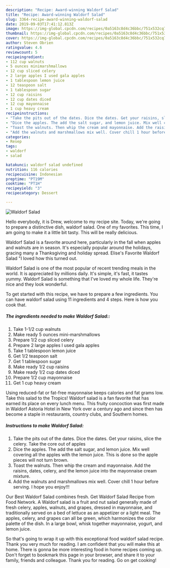 ```yaml
---
description: "Recipe: Award-winning Waldorf Salad"
title: "Recipe: Award-winning Waldorf Salad"
slug: 3364-recipe-award-winning-waldorf-salad
date: 2019-09-03T17:41:12.813Z
image: https://img-global.cpcdn.com/recipes/0a5163c8d4c36bbc/751x532cq70/waldorf-salad-recipe-main-photo.jpg
thumbnail: https://img-global.cpcdn.com/recipes/0a5163c8d4c36bbc/751x532cq70/waldorf-salad-recipe-main-photo.jpg
cover: https://img-global.cpcdn.com/recipes/0a5163c8d4c36bbc/751x532cq70/waldorf-salad-recipe-main-photo.jpg
author: Steven Obrien
ratingvalue: 4.6
reviewcount: 5
recipeingredient:
- 112 cup walnuts
- 5 ounces minimarshmallows
- 12 cup sliced celery
- 2 large apples I used gala apples
- 1 tablespoon lemon juice
- 12 teaspoon salt
- 1 tablespoon sugar
- 12 cup raisins
- 12 cup dates diced
- 12 cup mayonnaise
- 1 cup heavy cream
recipeinstructions:
- "Take the pits out of the dates. Dice the dates. Get your raisins, slice the celery. Take the core out of apples"
- "Dice the apples. The add the salt sugar, and lemon juice. Mix well covering all the apples with the lemon juice. This is done so the apple pieces will not turn brown."
- "Toast the walnuts. Then whip the cream and mayonnaise. Add the raisins, dates, celery, and the lemon juice into the mayonnaise cream mixture."
- "Add the walnuts and marshmallows mix well. Cover chill 1 hour before serving. I hope you enjoy!!!"
categories:
- Resep
tags:
- waldorf
- salad

katakunci: waldorf salad undefined
nutrition: 116 calories
recipecuisine: Indonesian
preptime: "PT19M"
cooktime: "PT1H"
recipeyield: "3"
recipecategory: Dessert

---
```



![Waldorf Salad](https://img-global.cpcdn.com/recipes/0a5163c8d4c36bbc/751x532cq70/waldorf-salad-recipe-main-photo.jpg)

Hello everybody, it is Drew, welcome to my recipe site. Today, we're going to prepare a distinctive dish, waldorf salad. One of my favorites. This time, I am going to make it a little bit tasty. This will be really delicious.

Waldorf Salad is a favorite around here, particularly in the fall when apples and walnuts are in season. It&#39;s especially popular around the holidays, gracing many a Thanksgiving and holiday spread. Elise&#39;s Favorite Waldorf Salad &#34;I loved how this turned out.

Waldorf Salad is one of the most popular of recent trending meals in the world. It is appreciated by millions daily. It's simple, it's fast, it tastes yummy. Waldorf Salad is something that I've loved my whole life. They're nice and they look wonderful.


To get started with this recipe, we have to prepare a few ingredients. You can have waldorf salad using 11 ingredients and 4 steps. Here is how you cook that.

##### The ingredients needed to make Waldorf Salad::

1. Take 1-1/2 cup walnuts
1. Make ready 5 ounces mini-marshmallows
1. Prepare 1/2 cup sliced celery
1. Prepare 2 large apples I used gala apples
1. Take 1 tablespoon lemon juice
1. Get 1/2 teaspoon salt
1. Get 1 tablespoon sugar
1. Make ready 1/2 cup raisins
1. Make ready 1/2 cup dates diced
1. Prepare 1/2 cup mayonnaise
1. Get 1 cup heavy cream


Using reduced-fat or fat-free mayonnaise keeps calories and fat grams low. Take this salad to the Tropics! Waldorf salad is a fan favorite that has earned its place on every lunch menu. This fruity concoction was first made in Waldorf Astoria Hotel in New York over a century ago and since then has become a staple in restaurants, country clubs, and Southern homes. 

##### Instructions to make Waldorf Salad:

1. Take the pits out of the dates. Dice the dates. Get your raisins, slice the celery. Take the core out of apples
1. Dice the apples. The add the salt sugar, and lemon juice. Mix well covering all the apples with the lemon juice. This is done so the apple pieces will not turn brown.
1. Toast the walnuts. Then whip the cream and mayonnaise. Add the raisins, dates, celery, and the lemon juice into the mayonnaise cream mixture.
1. Add the walnuts and marshmallows mix well. Cover chill 1 hour before serving. I hope you enjoy!!!


Our Best Waldorf Salad combines fresh. Get Waldorf Salad Recipe from Food Network. A Waldorf salad is a fruit and nut salad generally made of fresh celery, apples, walnuts, and grapes, dressed in mayonnaise, and traditionally served on a bed of lettuce as an appetizer or a light meal. The apples, celery, and grapes can all be green, which harmonizes the color palette of the dish. In a large bowl, whisk together mayonnaise, yogurt, and lemon juice. 

So that's going to wrap it up with this exceptional food waldorf salad recipe. Thank you very much for reading. I am confident that you will make this at home. There is gonna be more interesting food in home recipes coming up. Don't forget to bookmark this page in your browser, and share it to your family, friends and colleague. Thank you for reading. Go on get cooking!
